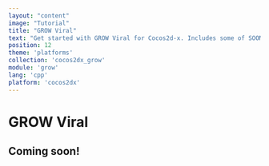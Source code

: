 ```yaml
---
layout: "content"
image: "Tutorial"
title: "GROW Viral"
text: "Get started with GROW Viral for Cocos2d-x. Includes some of SOOMLA's modules: Core, Profile, and Highway. Learn how to easily integrate Social and Gifting capabilities into your game."
position: 12
theme: 'platforms'
collection: 'cocos2dx_grow'
module: 'grow'
lang: 'cpp'
platform: 'cocos2dx'
---
```


# GROW Viral

## Coming soon!
